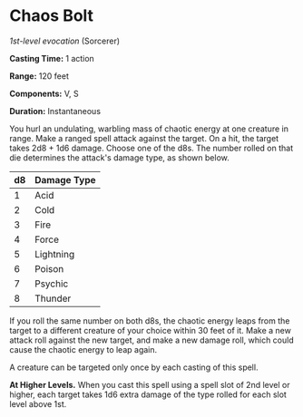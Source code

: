 # Chaos Bolt
*1st-level evocation* (Sorcerer)

**Casting Time:** 1 action

**Range:** 120 feet

**Components:** V, S

**Duration:** Instantaneous

You hurl an undulating, warbling mass of chaotic energy at one creature in range. Make a ranged spell attack against the target. On a hit, the target takes 2d8 + 1d6 damage. Choose one of the d8s. The number rolled on that die determines the attack's damage type, as shown below.

d8|Damage Type
--|-----------
1| Acid
2| Cold
3| Fire
4| Force
5| Lightning
6| Poison
7| Psychic
8| Thunder

If you roll the same number on both d8s, the chaotic energy leaps from the target to a different creature of your choice within 30 feet of it. Make a new attack roll against the new target, and make a new damage roll, which could cause the chaotic energy to leap again.

A creature can be targeted only once by each casting of this spell.

**At Higher Levels.** When you cast this spell using a spell slot of 2nd level or higher, each target takes 1d6 extra damage of the type rolled for each slot level above 1st.
